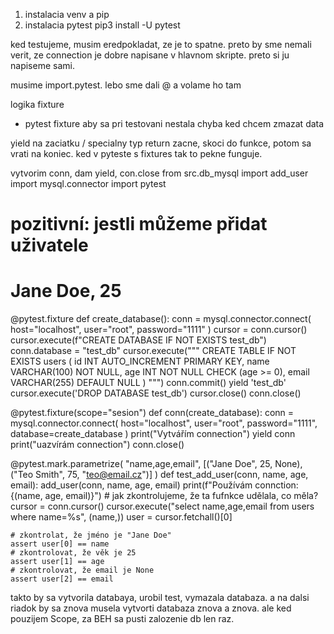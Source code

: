 1. instalacia venv a pip
2. instalacia pytest
pip3 install -U pytest

ked testujeme, musim eredpokladat, ze je to spatne. preto by sme nemali verit, ze connection je dobre napisane v hlavnom skripte. preto si ju napiseme sami.

musime import.pytest. lebo sme dali @ a volame ho tam

logika fixture
- pytest fixture
aby sa pri testovani nestala chyba ked chcem zmazat data

yield na zaciatku / specialny typ return
zacne, skoci do funkce, potom sa vrati na koniec. ked v pyteste s fixtures tak to pekne funguje.

vytvorim conn, dam yield, con.close
from src.db_mysql import add_user
import mysql.connector
import pytest
# pozitivní: jestli můžeme přidat uživatele
# Jane Doe, 25

@pytest.fixture
def create_database():
    conn = mysql.connector.connect(
        host="localhost",
        user="root",
        password="1111"
    )
    cursor = conn.cursor()
    cursor.execute(f"CREATE DATABASE IF NOT EXISTS test_db")
    conn.database = "test_db"
    cursor.execute("""
        CREATE TABLE IF NOT EXISTS users (
            id INT AUTO_INCREMENT PRIMARY KEY,
            name VARCHAR(100) NOT NULL,
            age INT NOT NULL CHECK (age >= 0),
            email VARCHAR(255) DEFAULT NULL
        )
    """)
    conn.commit()
    yield 'test_db'
    cursor.execute('DROP DATABASE test_db')
    cursor.close()
    conn.close()


@pytest.fixture(scope="sesion")
def conn(create_database):
    conn = mysql.connector.connect(
        host="localhost",
        user="root",
        password="1111",
        database=create_database
    )
    print("Vytvářím connection")
    yield conn
    print("uazvírám connection")
    conn.close()

@pytest.mark.parametrize(
        "name,age,email",
        [("Jane Doe", 25, None),
         ("Teo Smith", 75, "teo@email.cz")]
)
def test_add_user(conn, name, age, email):
    add_user(conn, name, age, email)
    print(f"Používám connction:{(name, age, email)}")
    # jak zkontrolujeme, že ta fufnkce udělala, co měla?
    cursor = conn.cursor()
    cursor.execute("select name,age,email from users where name=%s", (name,))
    user = cursor.fetchall()[0]

    # zkontrolat, že jméno je "Jane Doe"
    assert user[0] == name
    # zkontrolovat, že věk je 25
    assert user[1] == age
    # zkontrolovat, že email je None
    assert user[2] == email

takto by sa vytvorila databaya, urobil test, vymazala databaza. a na dalsi riadok by sa znova musela vytvorti databaza znova a znova. ale ked pouzijem Scope, za BEH sa pusti zalozenie db len raz. 